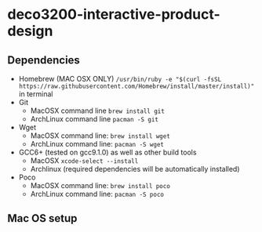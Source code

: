 # deco3200-interactive-product-design

## Dependencies
  - Homebrew (MAC OSX ONLY) `/usr/bin/ruby -e "$(curl -fsSL https://raw.githubusercontent.com/Homebrew/install/master/install)"` in terminal
  - Git
    - MacOSX command line `brew install git`
    - ArchLinux command line `pacman -S git`
  - Wget
    - MacOSX command line: `brew install wget`
    - ArchLinux command line: `pacman -S wget`
  - GCC6+ (tested on gcc9.1.0) as well as other build tools
    - MacOSX `xcode-select --install`
    - Archlinux (required dependencies will be automatically installed)
  - Poco
    - MacOSX command line: `brew install poco`
    - ArchLinux command line: `pacman -S poco`

## Mac OS setup